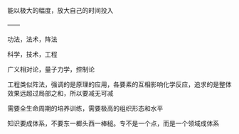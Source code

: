 能以极大的幅度，放大自己的时间投入

——

功法，法术，阵法

科学，技术，工程

广义相对论，量子力学，控制论

工程类似阵法，强调的是原理的应用，各要素的互相影响化学反应，追求的是整体效果远超过局部之和，所以要减无可减

需要全生命周期的培养训练，需要极高的组织形态和水平

知识要成体系，不要东一榔头西一棒槌。专不是一个点，而是一个领域成体系
